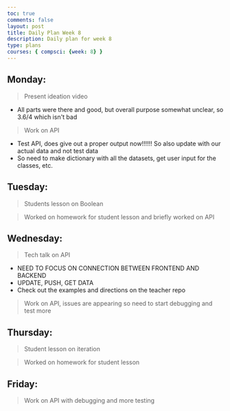 ```yaml
---
toc: true
comments: false
layout: post
title: Daily Plan Week 8
description: Daily plan for week 8
type: plans
courses: { compsci: {week: 8} }
---
```


## Monday:
> Present ideation video
- All parts were there and good, but overall purpose somewhat unclear, so 3.6/4 which isn't bad

> Work on API
- Test API, does give out a proper output now!!!!!! So also update with our actual data and not test data
- So need to make dictionary with all the datasets, get user input for the classes, etc.

## Tuesday:
> Students lesson on Boolean

> Worked on homework for student lesson and briefly worked on API

## Wednesday:
> Tech talk on API
- NEED TO FOCUS ON CONNECTION BETWEEN FRONTEND AND BACKEND
- UPDATE, PUSH, GET DATA
- Check out the examples and directions on the teacher repo

> Work on API, issues are appearing so need to start debugging and test more

## Thursday:
> Student lesson on iteration

> Worked on homework for student lesson

## Friday:
> Work on API with debugging and more testing